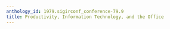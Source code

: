 ```yaml
---
anthology_id: 1979.sigirconf_conference-79.9
title: Productivity, Information Technology, and the Office
---
```

